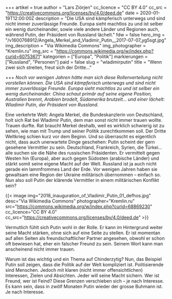 +++
artikel = true
author = "Lars Ziörjen"
cc_licence = "CC BY 4.0"
cc_src = "https://creativecommons.org/licenses/by/4.0/deed.de"
date = 2020-01-19T12:00:00Z
description = "Die USA sind kämpferisch unterwegs und sind nicht immer zuverlässige Freunde. Europa sieht machtlos zu und ist selber ein wenig durcheinander, sowie viele andere Länder und Regionen auch, während Putin, der Präsident von Russland lächelt."
fdw = false
hero_img = "/v1600768912/Angela_Merkel_and_Vladimir_Putin__2017-07-07_yg5sgt.jpg"
img_description = "Via Wikimedia Commons"
img_photographer = "Kremlin.ru"
img_src = "https://commons.wikimedia.org/w/index.php?curid=60753671"
kategorien = ["Europa", "Politik"]
markierungen = ["Russland", "Personen"]
paid = false
slug = "wladimirputin"
title = "Wenn zwei sich streiten, freut sich der Dritte…"

+++
_Noch vor wenigen Jahren hätte man sich diese Rollenverteilung nicht vorstellen können. Die USA sind kämpferisch unterwegs und sind nicht immer zuverlässige Freunde. Europa sieht machtlos zu und ist selber ein wenig durcheinander. China schaut primär auf seine eigene Position, Australien brennt, Arabien brodelt, Südamerika brutzelt… und einer lächelt: Wladimir Putin, der Präsident von Russland._

Eine verkehrte Welt: Angela Merkel, die Bundeskanzlerin von Deutschland, holt sich Rat bei Wladimir Putin, dem man sonst nicht immer trauen wollte. Trauen durfte. Rat braucht Merkel deshalb, weil es wirklich schwierig ist zu sehen, wie man mit Trump und seiner Politik zurechtkommen soll. Der Dritte Weltkrieg schien kurz vor dem Beginn. Und so überrascht es eigentlich nicht, dass auch unerwartete Dinge geschehen: Putin scheint der gern gesehene Vermittler zu sein. Deutschland, Frankreich, Syrien, die Türkei… alle suchen sie die Nähe des russischen Präsidenten. Er vermittelt gegen Westen hin (Europa), aber auch gegen Südosten (arabische Länder) und stärkt somit seine eigene Macht auf der Welt. Russland ist ja auch nicht gerade ein lammfrommes Land der Erde. Vor wenigen Jahren haben sie gewaltsam eine Region der Ukraine militärisch übernommen – einfach so. Nun also soll Putin der klärende Vermittler in einem militärischen Konflikt sein?

{{< image img="2018_inauguration_of_Vladimir_Putin_01_defhos.jpg" desc="Via Wikimedia Commons" photographer="Kremlin.ru" src="https://commons.wikimedia.org/w/index.php?curid=68869230" cc_licence="CC BY 4.0" cc_src="https://creativecommons.org/licenses/by/4.0/deed.de" >}}

Vermutlich fühlt sich Putin wohl in der Rolle. Er kann im Hintergrund weiter seine Macht stärken, ohne sich auf eine Seite zu stellen. Er ist momentan auf allen Seiten als freundschaftlicher Partner angesehen, obwohl er schon oft bewiesen hat, eher ein falscher Freund zu sein. Seinem Wort kann man anscheinend nicht immer trauen.

Warum ist das wichtig und ein Thema auf Chinderzytig? Nun, das Beispiel Putin soll zeigen, dass die Politik auf der Welt kompliziert ist. Politisierende sind Menschen. Jedoch mit klaren (nicht immer offensichtlichen) Interessen, Zielen und Absichten. Jeder will seine Macht sichern. Wer ist Freund, wer ist Feind? Diese Grenzen verschieben sich – je nach Interesse. Es kann sein, dass in zwölf Monaten Putin wieder der grosse Buhmann ist. Je nach Interesse.